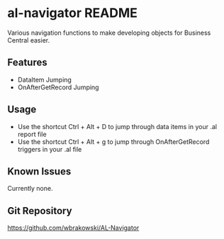 # al-navigator README

Various navigation functions to make developing objects for Business Central easier.

## Features

- DataItem Jumping
- OnAfterGetRecord Jumping

## Usage

- Use the shortcut Ctrl + Alt + D to jump through data items in your .al report file 
- Use the shortcut Ctrl + Alt + g to jump through OnAfterGetRecord triggers in your .al  file 

## Known Issues

Currently none.

## Git Repository

https://github.com/wbrakowski/AL-Navigator